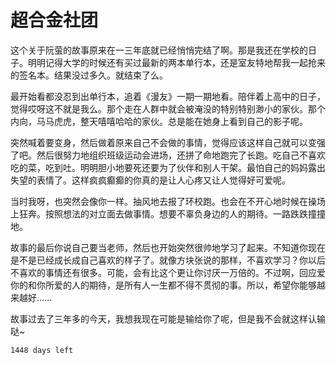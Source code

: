 # 超合金社团

这个关于阮萤的故事原来在一三年底就已经悄悄完结了啊。那是我还在学校的日子。明明记得大学的时候还有买过最新的两本单行本，还是室友特地帮我一起抢来的签名本。结果没过多久。就结束了么。

最开始看都没忍到出单行本，追着《漫友》一期一期地看。陪伴着上高中的日子，觉得哎呀这不就是我么。那个走在人群中就会被淹没的特别特别渺小的家伙。那个内向，马马虎虎，整天嘻嘻哈哈的家伙。总是能在她身上看到自己的影子呢。

突然喊着要变身，然后做着原来自己不会做的事情，觉得应该这样自己就可以变强了吧。然后很努力地组织班级运动会进场，还拼了命地跑完了长跑。吃自己不喜欢吃的菜，吃到吐。明明胆小地要死还要为了伙伴和别人干架。最怕自己的妈妈露出失望的表情了。这样疯疯癫癫的你真的是让人心疼又让人觉得好可爱呢。

当时我呀，也突然会像你一样。抽风地去报了环校跑。也会在不开心地时候在操场上狂奔。按照想法的对立面去做事情。想要不辜负身边的人的期待。一路跌跌撞撞地。

故事的最后你说自己要当老师，然后也开始突然很帅地学习了起来。不知道你现在是不是已经成长成自己喜欢的样子了。就像方块张说的那样，不喜欢学习？你以后不喜欢的事情还有很多。可能，会有比这个更让你讨厌一万倍的。不过啊，回应爱你的和你所爱的人的期待，是所有人一生都不得不贯彻的事。所以，希望你能够越来越好……

故事过去了三年多的今天，我想我现在可能是输给你了呢，但是我不会就这样认输哒~

`1448 days left`


